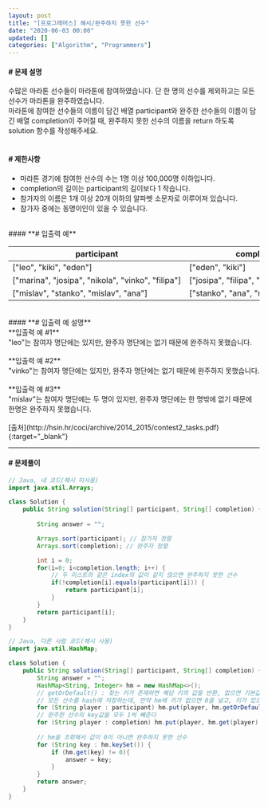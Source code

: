 ```yaml
---
layout: post
title: "[프로그래머스] 해시/완주하지 못한 선수"
date: "2020-06-03 00:00"
updated: []
categories: ["Algorithm", "Programmers"]
---
```


#### **# 문제 설명**<br>
수많은 마라톤 선수들이 마라톤에 참여하였습니다. 단 한 명의 선수를 제외하고는 모든 선수가 마라톤을 완주하였습니다.<br>
마라톤에 참여한 선수들의 이름이 담긴 배열 participant와 완주한 선수들의 이름이 담긴 배열 completion이 주어질 때, 완주하지 못한 선수의 이름을 return 하도록 solution 함수를 작성해주세요.<br>
<br>
#### **# 제한사항**<br>
- 마라톤 경기에 참여한 선수의 수는 1명 이상 100,000명 이하입니다.
- completion의 길이는 participant의 길이보다 1 작습니다.
- 참가자의 이름은 1개 이상 20개 이하의 알파벳 소문자로 이루어져 있습니다.
- 참가자 중에는 동명이인이 있을 수 있습니다.

<br>
#### **# 입출력 예**

| participant | completion | return |
| --- | --- | --- |
| \["leo", "kiki", "eden"\] | \["eden", "kiki"\] | "leo" |
| \["marina", "josipa", "nikola", "vinko", "filipa"\] | \["josipa", "filipa", "marina", "nikola"\] | "vinko" |
| \["mislav", "stanko", "mislav", "ana"\] | \["stanko", "ana", "mislav"\] | "mislav" |

<br>
#### **# 입출력 예 설명**<br>
**입출력 예 #1**<br>
"leo"는 참여자 명단에는 있지만, 완주자 명단에는 없기 때문에 완주하지 못했습니다.<br>
<br>
**입출력 예 #2**<br>
"vinko"는 참여자 명단에는 있지만, 완주자 명단에는 없기 때문에 완주하지 못했습니다.<br>
<br>
**입출력 예 #3**<br>
"mislav"는 참여자 명단에는 두 명이 있지만, 완주자 명단에는 한 명밖에 없기 때문에 한명은 완주하지 못했습니다.<br>
<br>
[출처](http://hsin.hr/coci/archive/2014_2015/contest2_tasks.pdf){:target="_blank"}

---

#### **# 문제풀이**
```java
// Java, 내 코드(해시 미사용)
import java.util.Arrays;

class Solution {
    public String solution(String[] participant, String[] completion) {
        
        String answer = "";

        Arrays.sort(participant); // 참가자 정렬
        Arrays.sort(completion); // 완주자 정렬

        int i = 0;
        for(i=0; i<completion.length; i++) {
            // 두 리스트의 같은 index의 값이 같지 않으면 완주하지 못한 선수
            if(!completion[i].equals(participant[i])) {
                return participant[i];
            }
        }
        return participant[i];
    }
}
```
```java
// Java, 다른 사람 코드(해시 사용)
import java.util.HashMap;

class Solution {
    public String solution(String[] participant, String[] completion) {
        String answer = "";
        HashMap<String, Integer> hm = new HashMap<>();
        // getOrDefault() : 찾는 키가 존재하면 해당 키의 값을 반환, 없으면 기본값을 반환
        // 모든 선수를 hash에 저장하는데, 만약 hm에 키가 없으면 0을 넣고, 키가 있으면 1을 더함
        for (String player : participant) hm.put(player, hm.getOrDefault(player, 0) + 1);
        // 완주한 선수의 key값을 모두 1씩 빼준다 
        for (String player : completion) hm.put(player, hm.get(player) - 1);
   
        // hm을 조회해서 값이 0이 아니면 완주하지 못한 선수
        for (String key : hm.keySet()) {
            if (hm.get(key) != 0){
                answer = key;
            }
        }
        return answer;
    }
}
```